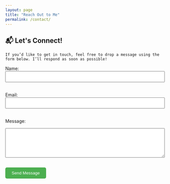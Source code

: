 ```yaml
---
layout: page
title: "Reach Out to Me"
permalink: /contact/
---
```


## 📬 Let's Connect!

    If you’d like to get in touch, feel free to drop a message using the form below. I’ll respond as soon as possible!

<form action="https://formspree.io/f/mjkrdkww" method="POST">
  <input type="hidden" name="_redirect" value="https://bhupender-bhupender.github.io/thank-you/" />
  
  <label for="name">Name:</label><br>
  <input type="text" name="name" required style="width:100%; padding:8px;"><br><br>

  <label for="email">Email:</label><br>
  <input type="email" name="email" required style="width:100%; padding:8px;"><br><br>

  <label for="message">Message:</label><br>
  <textarea name="message" rows="5" required style="width:100%; padding:8px;"></textarea><br><br>

  <button type="submit" style="padding:10px 20px; background-color:#4CAF50; color:white; border:none; border-radius:5px;">Send Message</button>
</form>

